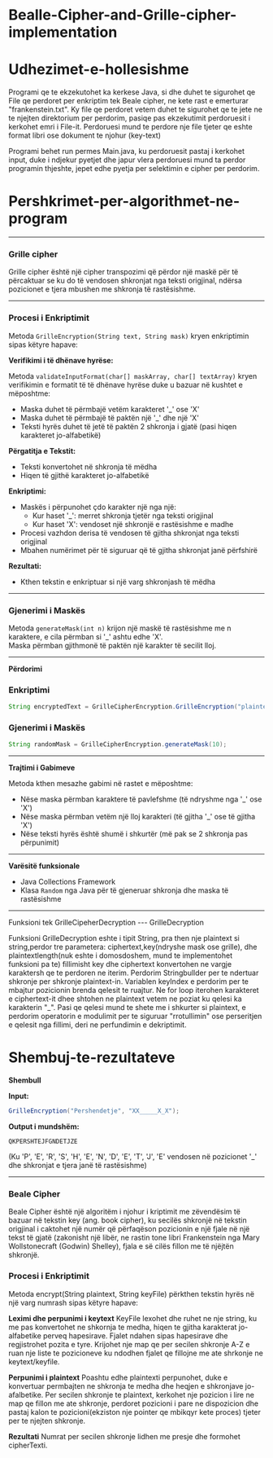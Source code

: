 # Bealle-Cipher-and-Grille-cipher-implementation

# Udhezimet-e-hollesishme

Programi qe te ekzekutohet ka kerkese Java, si dhe duhet te sigurohet qe File qe perdoret per enkriptim tek Beale cipher, ne kete rast
e emerturar "frankenstein.txt". Ky file qe perdoret vetem duhet te sigurohet qe te jete ne te njejten direktorium per perdorim, pasiqe pas ekzekutimit
perdoruesit i kerkohet emri i File-it. Perdoruesi mund te perdore nje file tjeter qe eshte format libri ose dokument te njohur (key-text)

Programi behet run permes Main.java, ku perdoruesit pastaj i kerkohet input, duke i ndjekur pyetjet dhe japur vlera perdoruesi mund ta perdor programin thjeshte, jepet edhe pyetja per selektimin e cipher per perdorim.

# Pershkrimet-per-algorithmet-ne-program

---

### Grille cipher

Grille cipher është një cipher transpozimi që përdor një maskë për të përcaktuar se ku do të vendosen shkronjat nga teksti origjinal, ndërsa pozicionet e tjera mbushen me shkronja të rastësishme.

---

### Procesi i Enkriptimit

Metoda `GrilleEncryption(String text, String mask)` kryen enkriptimin sipas këtyre hapave:

**Verifikimi i të dhënave hyrëse:**

Metoda `validateInputFormat(char[] maskArray, char[] textArray)` kryen verifikimin e formatit të të dhënave hyrëse duke u bazuar në kushtet e mëposhtme:

- Maska duhet të përmbajë vetëm karakteret '\_' ose 'X'
- Maska duhet të përmbajë të paktën një '\_' dhe një 'X'
- Teksti hyrës duhet të jetë të paktën 2 shkronja i gjatë (pasi hiqen karakteret jo-alfabetikë)

**Përgatitja e Tekstit:**

- Teksti konvertohet në shkronja të mëdha
- Hiqen të gjithë karakteret jo-alfabetikë

**Enkriptimi:**

- Maskës i përpunohet çdo karakter një nga një:
  - Kur haset '\_': merret shkronja tjetër nga teksti origjinal
  - Kur haset 'X': vendoset një shkronjë e rastësishme e madhe
- Procesi vazhdon derisa të vendosen të gjitha shkronjat nga teksti origjinal
- Mbahen numërimet për të siguruar që të gjitha shkronjat janë përfshirë

**Rezultati:**

- Kthen tekstin e enkriptuar si një varg shkronjash të mëdha

---

### Gjenerimi i Maskës

Metoda `generateMask(int n)` krijon një maskë të rastësishme me n karaktere, e cila përmban si '\_' ashtu edhe 'X'.  
Maska përmban gjithmonë të paktën një karakter të secilit lloj.

---

**Përdorimi**

### Enkriptimi

```java
String encryptedText = GrilleCipherEncryption.GrilleEncryption("plaintext", "X_X__XX_X_");
```

### Gjenerimi i Maskës

```java
String randomMask = GrilleCipherEncryption.generateMask(10);
```

---

**Trajtimi i Gabimeve**

Metoda kthen mesazhe gabimi në rastet e mëposhtme:

- Nëse maska përmban karaktere të pavlefshme (të ndryshme nga '\_' ose 'X')
- Nëse maska përmban vetëm një lloj karakteri (të gjitha '\_' ose të gjitha 'X')
- Nëse teksti hyrës është shumë i shkurtër (më pak se 2 shkronja pas përpunimit)

---

**Varësitë funksionale**

- Java Collections Framework
- Klasa `Random` nga Java për të gjeneruar shkronja dhe maska të rastësishme

---

Funksioni tek GrilleCipeherDecryption --- GrilleDecryption

Funksioni GrilleDecryption eshte i tipit String, pra then nje plaintext si string,perdor tre parametera: ciphertext,key(ndryshe mask ose grille), dhe plaintextlength(nuk eshte i domosdoshem, mund te implementohet funksioni pa te)
fillimisht key dhe ciphertext konvertohen ne vargje karaktersh qe te perdoren ne iterim. Perdorim Stringbullder per te ndertuar shkronje per shkronje plaintext-in. Variablen keyIndex e perdorim per te mbajtur pozicionin brenda qelesit te ruajtur. Ne for loop iterohen karakteret e ciphertext-it dhee shtohen ne plaintext vetem ne poziat ku qelesi ka karakterin "\_". Pasi qe qelesi mund te shete me i shkurter si plaintext, e perdorim operatorin e modulimit per te siguruar "rrotullimin" ose perseritjen e qelesit nga fillimi, deri ne perfundimin e dekriptimit.

# Shembuj-te-rezultateve

**Shembull**

**Input:**

```java
GrilleEncryption("Pershendetje", "XX_____X_X");
```

**Output i mundshëm:**

```
QKPERSHTEJFGNDETJZE
```

(Ku 'P', 'E', 'R', 'S', 'H', 'E', 'N', 'D', 'E', 'T', 'J', 'E' vendosen në pozicionet '\_' dhe shkronjat e tjera janë të rastësishme)

---

### Beale Cipher

Beale Cipher është një algoritëm i njohur i kriptimit me zëvendësim të bazuar në tekstin key (ang. book cipher), ku secilës shkronjë në tekstin origjinal i caktohet një numër që përfaqëson pozicionin e një fjale në një tekst të gjatë (zakonisht një libër, ne rastin tone libri Frankenstein nga Mary Wollstonecraft (Godwin) Shelley), fjala e së cilës fillon me të njëjtën shkronjë.

### Procesi i Enkriptimit

Metoda encrypt(String plaintext, String keyFile) përkthen tekstin hyrës në një varg numrash sipas këtyre hapave:

**Leximi dhe perpunimi i keytext**
KeyFile lexohet dhe ruhet ne nje string, ku me pas konvertohet ne shkornja te medha, hiqen te gjitha karakterat jo-alfabetike perveq hapesirave. Fjalet ndahen sipas hapesirave dhe regjistrohet pozita e tyre.
Krijohet nje map qe per secilen shkronje A-Z e ruan nje liste te pozicioneve ku ndodhen fjalet qe fillojne me ate shrkonje ne keytext/keyfile.

**Perpunimi i plaintext**
Poashtu edhe plaintexti perpunohet, duke e konvertuar permbajten ne shkronja te medha dhe heqjen e shkronjave jo-afalbetike. Per secilen shkronje te plaintext, kerkohet nje pozicion i lire ne map qe fillon me ate shkronje, perdoret pozicioni i pare ne dispozicion dhe pastaj kalon te pozicioni(ekziston nje pointer qe mbikqyr kete proces) tjeter per te njejten shkronje.

**Rezultati**
Numrat per secilen shkronje lidhen me presje dhe formohet cipherTexti.
